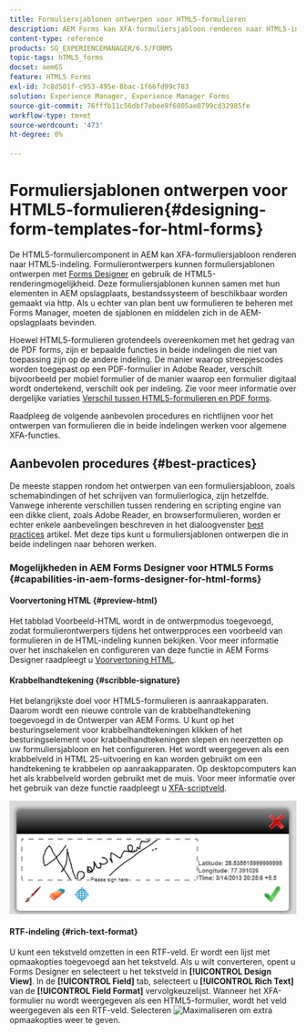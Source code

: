 ```yaml
---
title: Formuliersjablonen ontwerpen voor HTML5-formulieren
description: AEM Forms kan XFA-formuliersjabloon renderen naar HTML5-indeling. Formulierontwerpers kunnen formuliersjablonen ontwerpen met Designer en de HTML5-uitvoermogelijkheden gebruiken.
content-type: reference
products: SG_EXPERIENCEMANAGER/6.5/FORMS
topic-tags: hTML5_forms
docset: aem65
feature: HTML5 Forms
exl-id: 7c8d501f-c953-495e-8bac-1f66fd99c783
solution: Experience Manager, Experience Manager Forms
source-git-commit: 76fffb11c56dbf7ebee9f6805ae0799cd32985fe
workflow-type: tm+mt
source-wordcount: '473'
ht-degree: 0%

---
```


# Formuliersjablonen ontwerpen voor HTML5-formulieren{#designing-form-templates-for-html-forms}

De HTML5-formuliercomponent in AEM kan XFA-formuliersjabloon renderen naar HTML5-indeling. Formulierontwerpers kunnen formuliersjablonen ontwerpen met [Forms Designer](https://www.adobe.com/go/learn_aemforms_designer_63) en gebruik de HTML5-renderingmogelijkheid. Deze formuliersjablonen kunnen samen met hun elementen in AEM opslagplaats, bestandssysteem of beschikbaar worden gemaakt via http. Als u echter van plan bent uw formulieren te beheren met Forms Manager, moeten de sjablonen en middelen zich in de AEM-opslagplaats bevinden.

Hoewel HTML5-formulieren grotendeels overeenkomen met het gedrag van de PDF forms, zijn er bepaalde functies in beide indelingen die niet van toepassing zijn op de andere indeling. De manier waarop streepjescodes worden toegepast op een PDF-formulier in Adobe Reader, verschilt bijvoorbeeld per mobiel formulier of de manier waarop een formulier digitaal wordt ondertekend, verschilt ook per indeling. Zie voor meer informatie over dergelijke variaties [Verschil tussen HTML5-formulieren en PDF forms](../../forms/using/feature-differentiation-html5-forms-pdf-forms.md).

Raadpleeg de volgende aanbevolen procedures en richtlijnen voor het ontwerpen van formulieren die in beide indelingen werken voor algemene XFA-functies.

## Aanbevolen procedures {#best-practices}

De meeste stappen rondom het ontwerpen van een formuliersjabloon, zoals schemabindingen of het schrijven van formulierlogica, zijn hetzelfde. Vanwege inherente verschillen tussen rendering en scripting engine van een dikke client, zoals Adobe Reader, en browserformulieren, worden er echter enkele aanbevelingen beschreven in het dialoogvenster [best practices](/help/forms/using/design-accessible-html5-forms.md) artikel. Met deze tips kunt u formuliersjablonen ontwerpen die in beide indelingen naar behoren werken.

### Mogelijkheden in AEM Forms Designer voor HTML5 Forms {#capabilities-in-aem-forms-designer-for-html-forms}

#### Voorvertoning HTML {#preview-html}

Het tabblad Voorbeeld-HTML wordt in de ontwerpmodus toegevoegd, zodat formulierontwerpers tijdens het ontwerpproces een voorbeeld van formulieren in de HTML-indeling kunnen bekijken. Voor meer informatie over het inschakelen en configureren van deze functie in AEM Forms Designer raadpleegt u [Voorvertoning HTML](../../forms/using/preview-xdp-forms-html.md).

#### Krabbelhandtekening {#scribble-signature}

Het belangrijkste doel voor HTML5-formulieren is aanraakapparaten. Daarom wordt een nieuwe controle van de krabbelhandtekening toegevoegd in de Ontwerper van AEM Forms. U kunt op het besturingselement voor krabbelhandtekeningen klikken of het besturingselement voor krabbelhandtekeningen slepen en neerzetten op uw formuliersjabloon en het configureren. Het wordt weergegeven als een krabbelveld in HTML 25-uitvoering en kan worden gebruikt om een handtekening te krabbelen op aanraakapparaten. Op desktopcomputers kan het als krabbelveld worden gebruikt met de muis. Voor meer informatie over het gebruik van deze functie raadpleegt u [XFA-scriptveld](../../forms/using/scribble-signature.md).

![4](assets/4.png)

#### RTF-indeling {#rich-text-format}

U kunt een tekstveld omzetten in een RTF-veld. Er wordt een lijst met opmaakopties toegevoegd aan het tekstveld. Als u wilt converteren, opent u Forms Designer en selecteert u het tekstveld in **[!UICONTROL Design View]**. In de **[!UICONTROL Field]** tab, selecteert u **[!UICONTROL Rich Text]** van de **[!UICONTROL Field Format]** vervolgkeuzelijst. Wanneer het XFA-formulier nu wordt weergegeven als een HTML5-formulier, wordt het veld weergegeven als een RTF-veld. Selecteren ![Maximaliseren](assets/maximize_icon.svg) om extra opmaakopties weer te geven.
